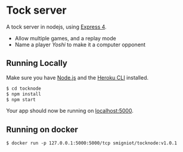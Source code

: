 # Tock server

A tock server in nodejs, using [Express 4](http://expressjs.com/).

* Allow multiple games, and a replay mode
* Name a player *Yoshi* to make it a computer opponent

## Running Locally

Make sure you have [Node.js](http://nodejs.org/) and the [Heroku CLI](https://cli.heroku.com/) installed.

```sh
$ cd tocknode
$ npm install
$ npm start
```

Your app should now be running on [localhost:5000](http://localhost:5000/).

## Running on docker

```
$ docker run -p 127.0.0.1:5000:5000/tcp smigniot/tocknode:v1.0.1
```

